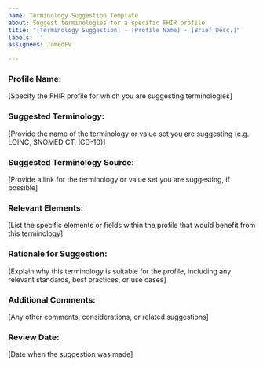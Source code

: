 ```yaml
---
name: Terminology Suggestion Template
about: Suggest terminologies for a specific FHIR profile
title: "[Terminology Suggestion] - [Profile Name] - [Brief Desc.]"
labels: ''
assignees: JamedFV

---
```


### Profile Name:
[Specify the FHIR profile for which you are suggesting terminologies]

### Suggested Terminology:
[Provide the name of the terminology or value set you are suggesting (e.g., LOINC, SNOMED CT, ICD-10)]

### Suggested Terminology Source: 
[Provide a link for the terminology or value set you are suggesting, if possible] 

### Relevant Elements:
[List the specific elements or fields within the profile that would benefit from this terminology]

### Rationale for Suggestion:
[Explain why this terminology is suitable for the profile, including any relevant standards, best practices, or use cases]

### Additional Comments:
[Any other comments, considerations, or related suggestions]

### Review Date:
[Date when the suggestion was made]
